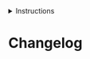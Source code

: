 <details>
<summary>Instructions</summary>

The changes to the training material, developed software and other secondary
products are collated for each release. Usually, the change log is updated at
the end of a milestone merge. Since the main outcome of this project is not a
software product, old releases are not maintained as usual. However, if a
"hotfix" is applied to the master branch, it must be noted separately in the
change log.

For normal releases, a total of up to four lists are generated:

```markdown
## r.42

Here should be a short summary of the goals of this release.

### Added

- What was added to the project in terms of content? Were the developed software
  or other secondary products extended?

### Changed

- Were existing content, developed software or other secondary products changed?

### Deprecated

- Were existing content, developed software or other secondary products marked
  to be removed in the next release?

### Removed

- What was removed from the project in terms of content? Were the developed
  software or other secondary products extended?
```

For a "hotfix", only one enumeration is made:

```markdown
## r.42-a

- What does the hotfix do?
```

New entries in the changelog are always added at the top.

</details>

# Changelog
